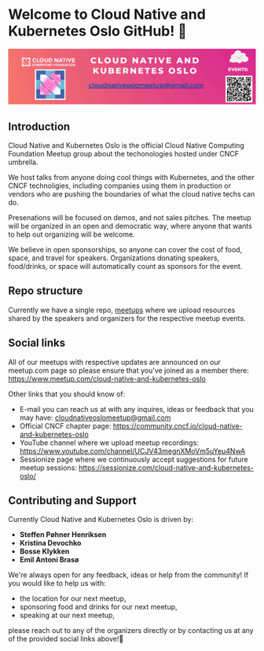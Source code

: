 # Welcome to Cloud Native and Kubernetes Oslo GitHub! 👋
![Cloud Native and Kubernetes Oslo banner](https://github.com/Cloud-Native-and-Kubernetes-Oslo/.github/blob/main/profile/cnako-banner.jpg)

## Introduction

Cloud Native and Kubernetes Oslo is the official Cloud Native Computing Foundation Meetup group about the techonologies hosted under CNCF umbrella.

We host talks from anyone doing cool things with Kubernetes, and the other CNCF technoligies, including companies using them in production or vendors who are pushing the boundaries of what the cloud native techs can do.

Presenations will be focused on demos, and not sales pitches. The meetup will be organized in an open and democratic way, where anyone that wants to help out organizing will be welcome.

We believe in open sponsorships, so anyone can cover the cost of food, space, and travel for speakers. Organizations donating speakers, food/drinks, or space will automatically count as sponsors for the event.

## Repo structure

Currently we have a single repo, [meetups](https://github.com/Cloud-Native-and-Kubernetes-Oslo/meetups) where we upload resources shared by the speakers and organizers for the respective meetup events. 

## Social links
All of our meetups with respective updates are announced on our meetup.com page so please ensure that you've joined as a member there: https://www.meetup.com/cloud-native-and-kubernetes-oslo

Other links that you should know of:

- E-mail you can reach us at with any inquires, ideas or feedback that you may have: [cloudnativeoslomeetup@gmail.com](cloudnativeoslomeetup@gmail.com)
- Official CNCF chapter page: https://community.cncf.io/cloud-native-and-kubernetes-oslo
- YouTube channel where we upload meetup recordings: https://www.youtube.com/channel/UCJV43megnXMoVm5uYeu4NwA
- Sessionize page where we continuously accept suggestions for future meetup sessions: https://sessionize.com/cloud-native-and-kubernetes-oslo/

## Contributing and Support

Currently Cloud Native and Kubernetes Oslo is driven by:
- **Steffen Pøhner Henriksen**
- **Kristina Devochko**
- **Bosse Klykken**
- **Emil Antoni Brasø**

We're always open for any feedback, ideas or help from the community!
If you would like to help us with:

- the location for our next meetup,
- sponsoring food and drinks for our next meetup,
- speaking at our next meetup,

please reach out to any of the organizers directly or by contacting us at any of the provided social links above!🤗
